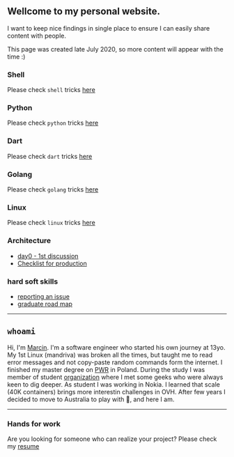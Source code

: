 ## Wellcome to my personal website.

I want to keep nice findings in single place to ensure I can easily share content with people.

This page was created late July 2020, so more content will appear with the time :)

### Shell

Please check `shell` tricks [here](shell)

### Python

Please check `python` tricks [here](python)

### Dart

Please check `dart` tricks [here](dart)

### Golang

Please check `golang` tricks [here](golang)

### Linux

Please check `linux` tricks [here](linux)

### Architecture

* [day0 - 1st discussion](archirecture/day0/1st-discussion)
* [Checklist for production](archirecture/production/readiness)

### hard soft skills

* [reporting an issue](hard-soft/issues.md)
* [graduate road map](hard-soft/graduate.md)

---

## `whoami`

Hi, I'm [Marcin](https://www.linkedin.com/in/marcin-niemira-4a826a104/). I'm a software engineer who started his own journey at 13yo. My 1st Linux (mandriva) was broken all the times, but taught me to read error messages and not copy-paste random commands form the internet. I finished my master degree on [PWR](http://weka.pwr.edu.pl/en/) in Poland. During the study I was member of student [organization](https://asi.wroclaw.pl/) where I met some geeks who were always keen to dig deeper. As student I was working in Nokia. I learned that scale (40K containers) brings more interestin challenges in OVH. After few years I decided to move to Australia to play with 🦘, and here I am.

---

### Hands for work

Are you looking for someone who can realize your project? Please check my [resume](resume)